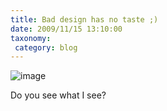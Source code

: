 ```yaml
---
title: Bad design has no taste ;)
date: 2009/11/15 13:10:00
taxonomy: 
 category: blog 
---
```


![image](http://lh5.ggpht.com/_-8eBgLSYyzA/Sv_92oVb7AI/AAAAAAAAFHY/tdGH21dt7rM/image_thumb%5B1%5D.png?imgmax=800)

Do you see what I see?

